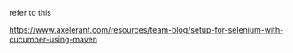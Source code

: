 refer to this

https://www.axelerant.com/resources/team-blog/setup-for-selenium-with-cucumber-using-maven